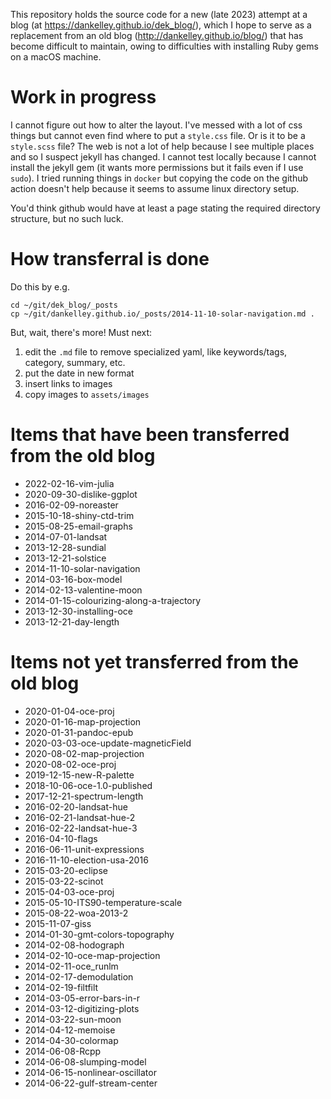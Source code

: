 This repository holds the source code for a new (late 2023) attempt at a blog
(at https://dankelley.github.io/dek_blog/), which I hope to serve as a
replacement from an old blog (http://dankelley.github.io/blog/) that has become
difficult to maintain, owing to difficulties with installing Ruby gems on a
macOS machine.

# Work in progress

I cannot figure out how to alter the layout.  I've messed with a lot of css
things but cannot even find where to put a `style.css` file.  Or is it to be a
`style.scss` file? The web is not a lot of help because I see multiple places
and so I suspect jekyll has changed. I cannot test locally because I cannot
install the jekyll gem (it wants more permissions but it fails even if I use
`sudo`).  I tried running things in `docker` but copying the code on the github
action doesn't help because it seems to assume linux directory setup.

You'd think github would have at least a page stating the required directory
structure, but no such luck.

# How transferral is done

Do this by e.g.
```
cd ~/git/dek_blog/_posts
cp ~/git/dankelley.github.io/_posts/2014-11-10-solar-navigation.md .
```

But, wait, there's more!  Must next:
1. edit the `.md` file to remove specialized yaml, like keywords/tags,
   category, summary, etc.
2. put the date in new format
3. insert links to images
4. copy images to `assets/images`

# Items that have been transferred from the old blog

* 2022-02-16-vim-julia
* 2020-09-30-dislike-ggplot
* 2016-02-09-noreaster
* 2015-10-18-shiny-ctd-trim
* 2015-08-25-email-graphs
* 2014-07-01-landsat
* 2013-12-28-sundial
* 2013-12-21-solstice
* 2014-11-10-solar-navigation
* 2014-03-16-box-model
* 2014-02-13-valentine-moon
* 2014-01-15-colourizing-along-a-trajectory
* 2013-12-30-installing-oce
* 2013-12-21-day-length

# Items not yet transferred from the old blog

* 2020-01-04-oce-proj
* 2020-01-16-map-projection
* 2020-01-31-pandoc-epub
* 2020-03-03-oce-update-magneticField
* 2020-08-02-map-projection
* 2020-08-02-oce-proj
* 2019-12-15-new-R-palette
* 2018-10-06-oce-1.0-published
* 2017-12-21-spectrum-length
* 2016-02-20-landsat-hue
* 2016-02-21-landsat-hue-2
* 2016-02-22-landsat-hue-3
* 2016-04-10-flags
* 2016-06-11-unit-expressions
* 2016-11-10-election-usa-2016
* 2015-03-20-eclipse
* 2015-03-22-scinot
* 2015-04-03-oce-proj
* 2015-05-10-ITS90-temperature-scale
* 2015-08-22-woa-2013-2
* 2015-11-07-giss
* 2014-01-30-gmt-colors-topography
* 2014-02-08-hodograph
* 2014-02-10-oce-map-projection
* 2014-02-11-oce_runlm
* 2014-02-17-demodulation
* 2014-02-19-filtfilt
* 2014-03-05-error-bars-in-r
* 2014-03-12-digitizing-plots
* 2014-03-22-sun-moon
* 2014-04-12-memoise
* 2014-04-30-colormap
* 2014-06-08-Rcpp
* 2014-06-08-slumping-model
* 2014-06-15-nonlinear-oscillator
* 2014-06-22-gulf-stream-center
